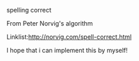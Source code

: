 spelling correct

From Peter Norvig's algorithm

Linklist:http://norvig.com/spell-correct.html

I hope that i can implement this by myself!


